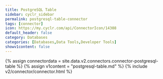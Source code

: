```yaml
---
title: PostgreSQL Table
sidebar: cyclr_sidebar
permalink: postgresql-table-connector
tags: [connector]
icon: https://my.cyclr.com/api/ConnectorIcon/14308
default_header: false
category: Databases
categories: [Databases,Data Tools,Developer Tools]
showv1content: false
---
```

{% assign connectordata = site.data.v2.connectors.connector-postgresql-table %}
{% assign v1content = "postgresql-table.md" %}
{% include v2/connector/connector.html %}	